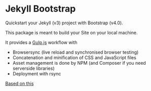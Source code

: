 # Jekyll Bootstrap

Quickstart your Jekyll (v3) project with Bootstrap (v4.0).

This package is meant to build your Site on your local machine.

It provides a [Gulp.js](http://gulpjs.com/) workflow with

- Browsersync (live reload and synchronised browser testing)
- Concatenation and minification of CSS and JavaScript files
- Asset management is done by NPM (and Composer if you need serverside libraries)  
- Deployment with rsync

[Based on this](https://github.com/Foundation-for-Jekyll-sites/jekyll-foundation)

